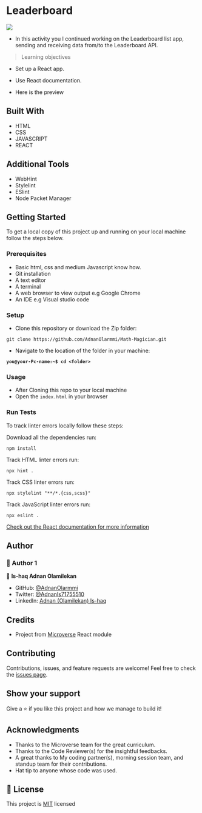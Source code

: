 # Leaderboard

![](https://img.shields.io/badge/Microverse-blueviolet)

- In this activity you I continued working on the Leaderboard list app, sending and receiving data from/to the Leaderboard API.

> Learning objectives

- Set up a React app.
- Use React documentation.

- Here is the preview

## Built With

- HTML
- CSS
- JAVASCRIPT
- REACT

## Additional Tools

- WebHint
- Stylelint
- ESlint
- Node Packet Manager

## Getting Started

To get a local copy of this project up and running on your local machine follow the steps below.

### Prerequisites

- Basic html, css and medium Javascript know how.
- Git installation
- A text editor 
- A terminal
- A web browser to view output e.g Google Chrome
- An IDE e.g Visual studio code

### Setup

- Clone this repository or download the Zip folder:

```
git clone https://github.com/AdnanOlarmmi/Math-Magician.git
```

- Navigate to the location of the folder in your machine:

**``you@your-Pc-name:~$ cd <folder>``**

### Usage

- After Cloning this repo to your local machine
- Open the `index.html` in your browser

### Run Tests
To track linter errors locally follow these steps:  

Download all the dependencies run:
```
npm install
```
Track HTML linter errors run:
```
npx hint .
```
Track CSS linter errors run:
```
npx stylelint "**/*.{css,scss}"
```
Track JavaScript linter errors run:
```
npx eslint .
```

[Check out the React documentation for more information]()
## Author
### 👤 Author 1
👤 **Is-haq Adnan Olamilekan**

- GitHub: [@AdnanOlarmmi](https://github.com/adnanolarmmi)
- Twitter: [@AdnanIs71755510](https://twitter.com/AdnanIs71755510)
- LinkedIn: [Adnan (Olamilekan) Is-haq](https://linkedin.com/in/adnan-is-haq-olamilekan)

## Credits

- Project from [Microverse](https://bit.ly/MicroverseTN) React module

## Contributing

Contributions, issues, and feature requests are welcome!
Feel free to check the [issues page](https://github.com/AdnanOlarmmi/Math-Magician/issues).

## Show your support

Give a ⭐️ if you like this project and how we manage to build it!

## Acknowledgments

- Thanks to the Microverse team for the great curriculum.
- Thanks to the Code Reviewer(s) for the insightful feedbacks.
- A great thanks to My coding partner(s), morning session team, and standup team for their contributions.
- Hat tip to anyone whose code was used.

## 📝 License

This project is [MIT](MIT.md) licensed
